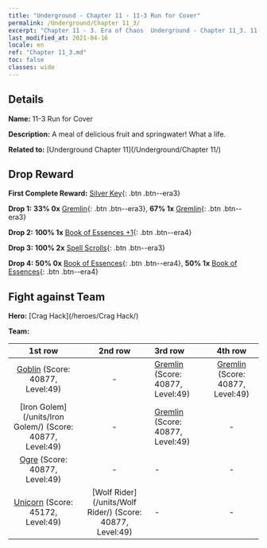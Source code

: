 ```yaml
---
title: "Underground - Chapter 11 - 11-3 Run for Cover"
permalink: /Underground/Chapter 11_3/
excerpt: "Chapter 11 - 3. Era of Chaos  Underground - Chapter 11_3. 11-3 Run for Cover"
last_modified_at: 2021-04-16
locale: en
ref: "Chapter 11_3.md"
toc: false
classes: wide
---
```


## Details

 **Name:** 11-3 Run for Cover

 **Description:** A meal of delicious fruit and springwater! What a life.

 **Related to:** [Underground Chapter 11](/Underground/Chapter 11/)

## Drop Reward

 **First Complete Reward:** [Silver Key](/Items/con_693/){: .btn .btn--era3}

 **Drop 1:** **33% 0x** [Gremlin](/Items/unt_235/){: .btn .btn--era3}, **67% 1x** [Gremlin](/Items/unt_235/){: .btn .btn--era3}

 **Drop 2:** **100% 1x** [Book of Essences +1](/Items/mat_46/){: .btn .btn--era4}

 **Drop 3:** **100% 2x** [Spell Scrolls](/Items/con_694/){: .btn .btn--era3}

 **Drop 4:** **50% 0x** [Book of Essences](/Items/mat_39/){: .btn .btn--era4}, **50% 1x** [Book of Essences](/Items/mat_39/){: .btn .btn--era4}


## Fight against Team
 **Hero:** [Crag Hack](/heroes/Crag Hack/)

 **Team:**


  | 1st row | 2nd row | 3rd row | 4th row |
  |:----:|:----:|:----|:----:|
  | [Goblin](/units/Goblin/) (Score: 40877, Level:49)  | - | [Gremlin](/units/Gremlin/) (Score: 40877, Level:49)  | [Gremlin](/units/Gremlin/) (Score: 40877, Level:49)  |
  | [Iron Golem](/units/Iron Golem/) (Score: 40877, Level:49)  | - | [Gremlin](/units/Gremlin/) (Score: 40877, Level:49)  | - |
  | [Ogre](/units/Ogre/) (Score: 40877, Level:49)  | - | - | - |
  | [Unicorn](/units/Unicorn/) (Score: 45172, Level:49)  | [Wolf Rider](/units/Wolf Rider/) (Score: 40877, Level:49)  | - | - |


